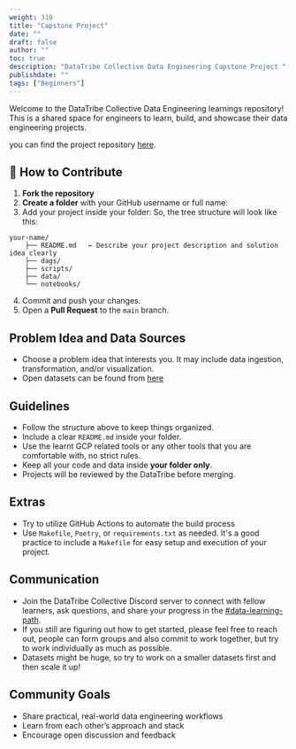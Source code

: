 ```yaml
---
weight: 310
title: "Capstone Project"
date: ""
draft: false
author: ""
toc: true
description: "DataTribe Collective Data Engineering Capstone Project "
publishdate: ""
tags: ["Beginners"]
---
```


Welcome to the DataTribe Collective Data Engineering learnings repository!  
This is a shared space for engineers to learn, build, and showcase their data engineering projects.

you can find the project repository [here](https://github.com/datatribe-collective/data-engineering-learnings).

## 👥 How to Contribute

1. **Fork the repository**
2. **Create a folder** with your GitHub username or full name:
3. Add your project inside your folder:
So, the tree structure will look like this:

```text
your-name/
    ├── README.md   ← Describe your project description and solution idea clearly
    ├── dags/
    ├── scripts/
    ├── data/
    └── notebooks/
```

4. Commit and push your changes.
5. Open a **Pull Request** to the `main` branch.

## Problem Idea and Data Sources

- Choose a problem idea that interests you. It may include data ingestion, transformation, and/or visualization.
- Open datasets can be found from [here](https://github.com/DataTalksClub/data-engineering-zoomcamp/blob/main/projects/datasets.md)

## Guidelines

- Follow the structure above to keep things organized.
- Include a clear `README.md` inside your folder.
- Use the learnt GCP related tools or any other tools that you are comfortable with, no strict rules.
- Keep all your code and data inside **your folder only**.
- Projects will be reviewed by the DataTribe before merging.

## Extras

- Try to utilize GitHub Actions to automate the build process
- Use `Makefile`, `Poetry`, or `requirements.txt` as needed. It's a good practice to include a `Makefile` for easy setup and execution of your project.

## Communication

- Join the DataTribe Collective Discord server to connect with fellow learners, ask questions, and share your progress in the [#data-learning-path](https://discord.gg/VAbEgj58cz).
- If you still are figuring out how to get started, please feel free to reach out, people can form groups and also commit to work together, but try to work individually as much as possible.
- Datasets might be huge, so try to work on a smaller datasets first and then scale it up!

## Community Goals

- Share practical, real-world data engineering workflows
- Learn from each other’s approach and stack
- Encourage open discussion and feedback
